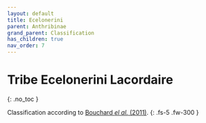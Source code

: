 ```yaml
---
layout: default
title: Ecelonerini
parent: Anthribinae
grand_parent: Classification
has_children: true
nav_order: 7
---
```



# Tribe Ecelonerini Lacordaire
{: .no_toc }

Classification according to [Bouchard _el al._ (2011)](https://zookeys.pensoft.net/articles.php?id=4001).
{: .fs-5 .fw-300 }
